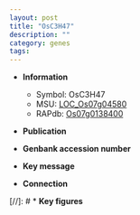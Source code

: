 ```yaml
---
layout: post
title: "OsC3H47"
description: ""
category: genes
tags: 
---
```


* **Information**  
    + Symbol: OsC3H47  
    + MSU: [LOC_Os07g04580](http://rice.uga.edu/cgi-bin/ORF_infopage.cgi?orf=LOC_Os07g04580)  
    + RAPdb: [Os07g0138400](http://rapdb.dna.affrc.go.jp/viewer/gbrowse_details/irgsp1?name=Os07g0138400)  

* **Publication**  

* **Genbank accession number**  

* **Key message**  

* **Connection**  

[//]: # * **Key figures**  



